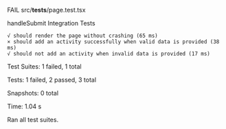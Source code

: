  FAIL  src/__tests__/page.test.tsx
  
handleSubmit Integration Tests

    √ should render the page without crashing (65 ms)
    × should add an activity successfully when valid data is provided (38 ms)
    √ should not add an activity when invalid data is provided (17 ms)

Test Suites: 1 failed, 1 total

Tests:       1 failed, 2 passed, 3 total

Snapshots:   0 total

Time:        1.04 s

Ran all test suites.
